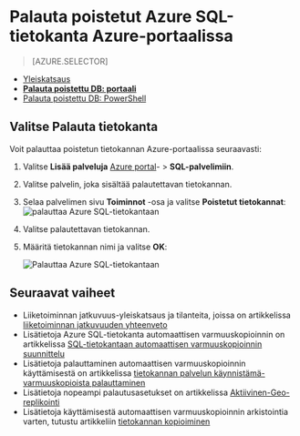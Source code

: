 <properties
    pageTitle="Palauta poistetut Azure SQL-tietokanta (Azure portaalin) | Microsoft Azure"
    description="Palauta poistetut Azure SQL-tietokanta (Azure portaalin)."
    services="sql-database"
    documentationCenter=""
    authors="stevestein"
    manager="jhubbard"
    editor=""/>

<tags
    ms.service="sql-database"
    ms.devlang="NA"
    ms.date="10/12/2016"
    ms.author="sstein"
    ms.workload="NA"
    ms.topic="article"
    ms.tgt_pltfrm="NA"/>


# <a name="restore-a-deleted-azure-sql-database-using-the-azure-portal"></a>Palauta poistetut Azure SQL-tietokanta Azure-portaalissa

> [AZURE.SELECTOR]
- [Yleiskatsaus](sql-database-recovery-using-backups.md)
- [**Palauta poistettu DB: portaali**](sql-database-restore-deleted-database-portal.md)
- [Palauta poistettu DB: PowerShell](sql-database-restore-deleted-database-powershell.md)

## <a name="select-the-database-to-restore"></a>Valitse Palauta tietokanta 

Voit palauttaa poistetun tietokannan Azure-portaalissa seuraavasti:

1.  Valitse **Lisää palveluja** [Azure portal](https://portal.azure.com)- > **SQL-palvelimiin**.
3.  Valitse palvelin, joka sisältää palautettavan tietokannan.
4.  Selaa palvelimen sivu **Toiminnot** -osa ja valitse **Poistetut tietokannat**: ![palauttaa Azure SQL-tietokantaan](./media/sql-database-restore-deleted-database-portal/restore-deleted-trashbin.png)
5.  Valitse palautettavan tietokannan.
6.  Määritä tietokannan nimi ja valitse **OK**:

    ![Palauttaa Azure SQL-tietokantaan](./media/sql-database-restore-deleted-database-portal/restore-deleted.png)


## <a name="next-steps"></a>Seuraavat vaiheet

- Liiketoiminnan jatkuvuus-yleiskatsaus ja tilanteita, joissa on artikkelissa [liiketoiminnan jatkuvuuden yhteenveto](sql-database-business-continuity.md)
- Lisätietoja Azure SQL-tietokanta automaattisen varmuuskopioinnin on artikkelissa [SQL-tietokantaan automaattisen varmuuskopioinnin suunnittelu](sql-database-automated-backups.md)
- Lisätietoja palauttaminen automaattisen varmuuskopioinnin käyttämisestä on artikkelissa [tietokannan palvelun käynnistämä-varmuuskopioista palauttaminen](sql-database-recovery-using-backups.md)
- Lisätietoja nopeampi palautusasetukset on artikkelissa [Aktiivinen-Geo-replikointi](sql-database-geo-replication-overview.md)  
- Lisätietoja käyttämisestä automaattisen varmuuskopioinnin arkistointia varten, tutustu artikkeliin [tietokannan kopioiminen](sql-database-copy.md)
